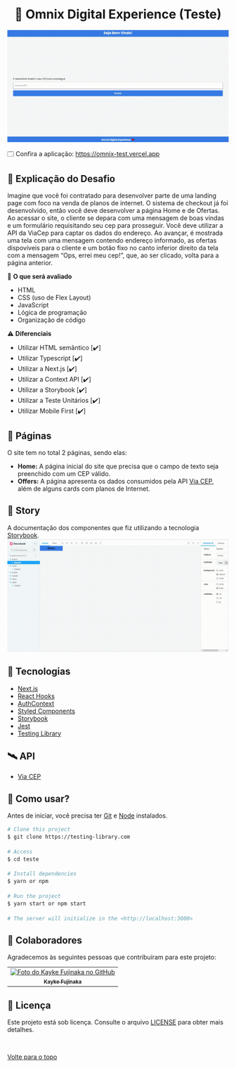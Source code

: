 <h1 align="center">📔 Omnix Digital Experience (Teste)</h1>

<img src="./public/assets/gif.gif" alt="Descrição da imagem">

🗔 Confira a aplicação: https://omnix-test.vercel.app

## :page_facing_up: Explicação do Desafio

Imagine que você foi contratado para desenvolver parte de uma landing page com foco na venda de planos de internet. O sistema de checkout já foi desenvolvido, então você deve desenvolver a página Home e de Ofertas. Ao acessar o site, o cliente se depara com uma mensagem de boas vindas e um formulário requisitando seu cep para prosseguir. Você deve utilizar a API da ViaCep para captar os dados do endereço. Ao avançar, é mostrada uma tela com uma mensagem contendo endereço informado, as ofertas dispovíveis para o cliente e um botão fixo no canto inferior direito da tela com a mensagem “Ops, errei meu cep!”, que, ao ser clicado, volta para a página anterior.

🎲 **O que será avaliado**

- HTML
- CSS (uso de Flex Layout)
- JavaScript
- Lógica de programação
- Organização de código

⚠️ **Diferenciais**

- Utilizar HTML semântico [✔️]
- Utilizar Typescript [✔️]
- Utilizar a Next.js [✔️]
- Utilizar a Context API [✔️]
- Utilizar a Storybook [✔️]
- Utilizar a Teste Unitários [✔️]
- Utilizar Mobile First [✔️]

## 📁 Páginas

O site tem no total 2 páginas, sendo elas:

- **Home:** A página inicial do site que precisa que o campo de texto seja preenchido com um CEP válido.
- **Offers:** A página apresenta os dados consumidos pela API [Via CEP](https://viacep.com.br), além de alguns cards com planos de Internet.

## 🎨 Story

A documentação dos componentes que fiz utilizando a tecnologia [Storybook](https://storybook.js.org).
<img src="./public/assets/story.gif" alt="Descrição da imagem">

## 🚀 Tecnologias

- [Next.js](https://nextjs.org)
- [React Hooks](https://pt-br.reactjs.org/docs/hooks-intro.html)
- [AuthContext](https://blog.rocketseat.com.br/autenticacao-no-react-native-reactjs-com-context-api-hooks/)
- [Styled Components](https://styled-components.com)
- [Storybook](https://storybook.js.org)
- [Jest](https://jestjs.io/pt-BR/docs/getting-started)
- [Testing Library](https://testing-library.com)

## 🛰️ API
- [Via CEP](https://viacep.com.br)


## :closed_book: Como usar?

Antes de iniciar, você precisa ter [Git](https://git-scm.com) e [Node](https://nodejs.org/en/) instalados.

```bash
# Clone this project
$ git clone https://testing-library.com

# Access
$ cd teste

# Install dependencies
$ yarn or npm

# Run the project
$ yarn start or npm start

# The server will initialize in the <http://localhost:3000>
```

## 🤝 Colaboradores

Agradecemos às seguintes pessoas que contribuíram para este projeto:

<table>
  <tr>
    <td align="center">
      <a href="#">
        <img src="https://avatars.githubusercontent.com/u/98772000?s=400&u=80de9af672be7f75cc7a546838552cf63d5b82fe&v=4" width="160px;" alt="Foto do Kayke Fujinaka no GitHub"/><br>
        <sub>
          <b>Kayke Fujinaka</b>
        </sub>
      </a>
    </td>
  </tr>
</table>

## 📝 Licença

Este projeto está sob licença. Consulte o arquivo [LICENSE](LICENSE.md) para obter mais detalhes.

&#xa0;

<a href="#top">Volte para o topo</a>
